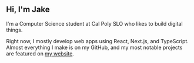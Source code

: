 ## Hi, I'm Jake

I'm a Computer Science student at Cal Poly SLO who likes to build digital things. 

Right now, I mostly develop web apps using React, Next.js, and TypeScript. Almost everything I make is on my GitHub, and my most notable projects are featured on [my website](https://jakeo.dev).
